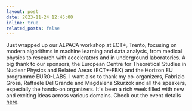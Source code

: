 ```yaml
---
layout: post
date: 2023-11-24 12:45:00
inline: true
related_posts: false
---
```


Just wrapped up our ALPACA workshop at ECT\*, Trento, focusing on modern algorithms in machine learning and data analysis, from medical physics to research with accelerators and in underground laboratories.
A big thank to our sponsors, the European Centre for Theoretical Studies in Nuclear Physics and Related Areas (ECT\*-FBK) and the Horizon EU programme EURO-LABS.
I want also to thank my co-organizers, Fabrizio Grosa, Raffaele Del Grande and Magdalena Skurzok and all the speakers, especially the hands-on organizers. It's been a rich week filled with new and exciting ideas across various domains. Check out the event details [here](https://indico.ectstar.eu/event/184/timetable/?view=standard).

